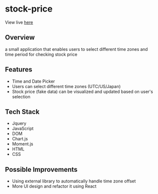 # stock-price
View live [here](https://timely-figolla-2b40df.netlify.app/)
## Overview

a small application that enables users to select different time zones and time period for checking stock price


## Features
* Time and Date Picker 
* Users can select different time zones (UTC/US/Japan)
* Stock price (fake data) can be visualized and updated based on user's selection 


## Tech Stack 
* Jquery
* JavaScript 
* DOM
* Chart.js 
* Moment.js
* HTML
* CSS 



## Possible Improvements 
* Using external library to automatically handle time zone offset
* More UI design and refactor it using React
